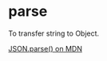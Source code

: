 # parse
To transfer string to Object.

[JSON.parse() on MDN](https://developer.mozilla.org/en-US/docs/Web/JavaScript/Reference/Global_Objects/JSON/parse)